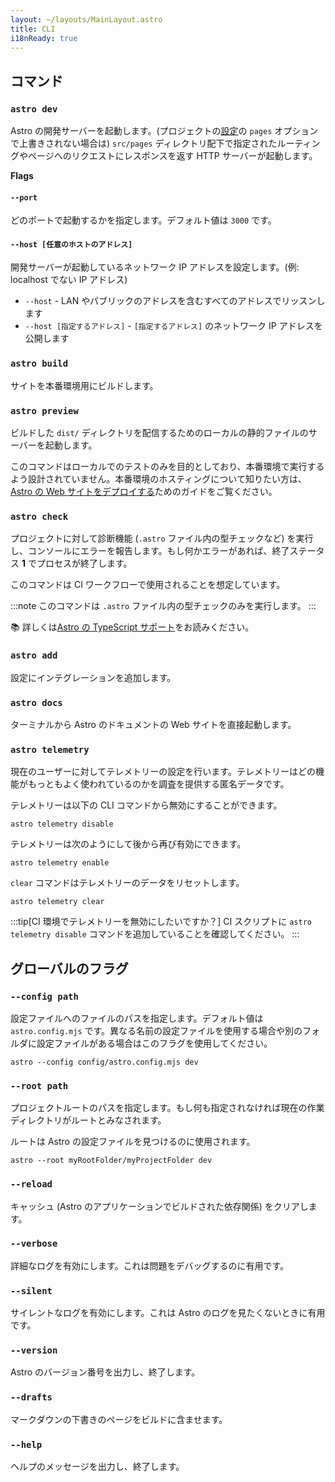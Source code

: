 ```yaml
---
layout: ~/layouts/MainLayout.astro
title: CLI
i18nReady: true
---
```


## コマンド

### `astro dev`

Astro の開発サーバーを起動します。(プロジェクトの[設定](/ja/reference/configuration-reference/)の `pages` オプションで上書きされない場合は) `src/pages` ディレクトリ配下で指定されたルーティングやページへのリクエストにレスポンスを返す HTTP サーバーが起動します。

**Flags**

#### `--port`

どのポートで起動するかを指定します。デフォルト値は `3000` です。

#### `--host [任意のホストのアドレス]`

開発サーバーが起動しているネットワーク IP アドレスを設定します。(例: localhost でない IP アドレス)

- `--host` - LAN やパブリックのアドレスを含むすべてのアドレスでリッスンします
- `--host [指定するアドレス]` - `[指定するアドレス]` のネットワーク IP アドレスを公開します

### `astro build`

サイトを本番環境用にビルドします。

### `astro preview`

ビルドした `dist/` ディレクトリを配信するためのローカルの静的ファイルのサーバーを起動します。

このコマンドはローカルでのテストのみを目的としており、本番環境で実行するよう設計されていません。本番環境のホスティングについて知りたい方は、[Astro の Web サイトをデプロイする](/ja/guides/deploy/)ためのガイドをご覧ください。

### `astro check`

プロジェクトに対して診断機能 (`.astro` ファイル内の型チェックなど) を実行し、コンソールにエラーを報告します。もし何かエラーがあれば、終了ステータス **1** でプロセスが終了します。

このコマンドは CI ワークフローで使用されることを想定しています。

:::note
このコマンドは `.astro` ファイル内の型チェックのみを実行します。
:::

📚 詳しくは[Astro の TypeScript サポート](/ja/guides/typescript/)をお読みください。

### `astro add`

設定にインテグレーションを追加します。

### `astro docs`

ターミナルから Astro のドキュメントの Web サイトを直接起動します。

### `astro telemetry`

現在のユーザーに対してテレメトリーの設定を行います。テレメトリーはどの機能がもっともよく使われているのかを調査を提供する匿名データです。

テレメトリーは以下の CLI コマンドから無効にすることができます。

```shell
astro telemetry disable
```

テレメトリーは次のようにして後から再び有効にできます。

```shell
astro telemetry enable
```

`clear` コマンドはテレメトリーのデータをリセットします。

```shell
astro telemetry clear
```

:::tip[CI 環境でテレメトリーを無効にしたいですか？]
CI スクリプトに `astro telemetry disable` コマンドを追加していることを確認してください。
:::

## グローバルのフラグ

### `--config path`

設定ファイルへのファイルのパスを指定します。デフォルト値は `astro.config.mjs` です。異なる名前の設定ファイルを使用する場合や別のフォルダに設定ファイルがある場合はこのフラグを使用してください。

```shell
astro --config config/astro.config.mjs dev
```

### `--root path`

プロジェクトルートのパスを指定します。もし何も指定されなければ現在の作業ディレクトリがルートとみなされます。

ルートは Astro の設定ファイルを見つけるのに使用されます。

```shell
astro --root myRootFolder/myProjectFolder dev
```

### `--reload`

キャッシュ (Astro のアプリケーションでビルドされた依存関係) をクリアします。

### `--verbose`

詳細なログを有効にします。これは問題をデバッグするのに有用です。

### `--silent`

サイレントなログを有効にします。これは Astro のログを見たくないときに有用です。

### `--version`

Astro のバージョン番号を出力し、終了します。

### `--drafts`

マークダウンの下書きのページをビルドに含ませます。

### `--help`

ヘルプのメッセージを出力し、終了します。
